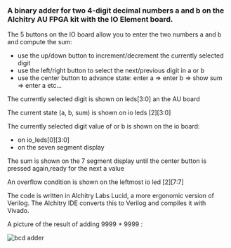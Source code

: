 ### A binary adder for two 4-digit decimal numbers a and b on the Alchitry AU FPGA kit with the IO Element board.

The 5 buttons on the IO board allow you to enter the two numbers a and b and compute the sum:

- use the up/down button to increment/decrement the currently selected digit
- use the left/right button to select the next/previous digit in a or b
- use the center button to advance state: enter a => enter b => show sum => enter a etc...

The currently selected digit is shown on leds[3:0] an the AU board

The current state (a, b, sum) is shown on io leds [2][3:0]

The currently selected digit value of or b is shown on the io board: 
  - on io_leds[0][3:0] 
  - on the seven segment display

The sum is shown on the 7 segment display until the center button is pressed again,ready for the next a value

An overflow condition is shown on the leftmost io led [2][7:7]

The code is written in Alchitry Labs Lucid, a more ergonomic version of Verilog.
The Alchitry IDE converts this to Verilog and compiles it with Vivado.

A picture of the result of adding 9999 + 9999 :

![bcd adder](https://github.com/user-attachments/assets/99d17364-7336-4259-8767-2ef69e75b5ef)

